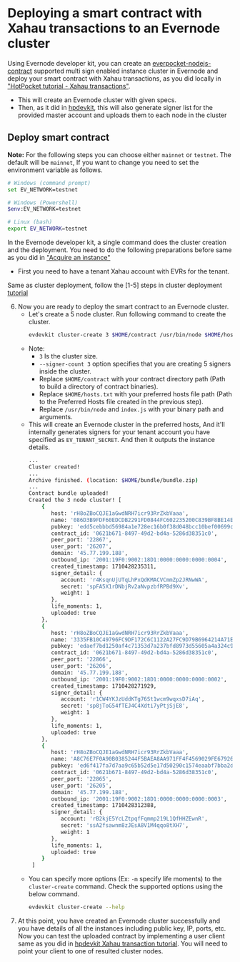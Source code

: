 # Deploying a smart contract with Xahau transactions to an Evernode cluster

Using Evernode developer kit, you can create an [everpocket-nodejs-contract](https://www.npmjs.com/package/everpocket-nodejs-contract) supported multi sign enabled instance cluster in Evernode and deploy your smart contract with Xahau transactions, as you did locally in ["HotPocket tutorial - Xahau transactions"](../../hotpocket/tutorials/multisig.md).

- This will create an Evernode cluster with given specs.
- Then, as it did in [hpdevkit](../../hotpocket/hpdevkit/overview.md), this will also generate signer list for the provided master account and uploads them to each node in the cluster 

## Deploy smart contract

**Note:** For the following steps you can choose either `mainnet` or `testnet`. The default will be `mainnet`, If you want to change you need to set the environment variable as follows.
```bash
# Windows (command prompt)
set EV_NETWORK=testnet

# Windows (Powershell)
$env:EV_NETWORK=testnet

# Linux (bash)
export EV_NETWORK=testnet
``` 

In the Evernode developer kit, a single command does the cluster creation and the deployment. You need to do the following preparations before same as you did in ["Acquire an instance"](./deploy-single.md#acquire-an-instance)

- First you need to have a tenant Xahau account with EVRs for the tenant.

Same as cluster deployment, follow the [1-5] steps in cluster deployment [tutorial](deploy-cluster.md#deploy-smart-contract)

6. Now you are ready to deploy the smart contract to an Evernode cluster.
   - Let's create a 5 node cluster. Run following command to create the cluster.
     ```bash
     evdevkit cluster-create 3 $HOME/contract /usr/bin/node $HOME/hosts.txt -a index.js --signer-count 3
     ```
   - Note:
     - `3` Is the cluster size.
     - `--signer-count 3` option specifies that you are creating 5 signers inside the cluster.
     - Replace `$HOME/contract` with your contract directory path (Path to build a directory of contract binaries).
     - Replace `$HOME/hosts.txt` with your preferred hosts file path (Path to the Preferred Hosts file created in the previous step).
     - Replace `/usr/bin/node` and `index.js` with your binary path and arguments.
   - This will create an Evernode cluster in the preferred hosts, And it'll internally generates signers for your tenant account you have specified as `EV_TENANT_SECRET`. And then it outputs the instance details.
     ```bash
     ...
     Cluster created!
     ...
     Archive finished. (location: $HOME/bundle/bundle.zip)
     ...
     Contract bundle uploaded!
     Created the 3 node cluster! [
         {
            host: 'rH8oZBoCQJE1aGwdNRH7icr93RrZkbVaaa',
            name: '086D3B9FDF60EDCDB2291FD0844FC602235200C839BF8BE14EA91BA82A2B105B',
            pubkey: 'edd5cebbbd56984a1e728ec16b0f38d048bcc10bef00699c3db0b7b6440f10c1e2',
            contract_id: '0621b671-8497-49d2-bd4a-5286d38351c0',
            peer_port: '22867',
            user_port: '26207',
            domain: '45.77.199.188',
            outbound_ip: '2001:19F0:9002:18D1:0000:0000:0000:0004',
            created_timestamp: 1710428235311,
            signer_detail: {
               account: 'r4KsqnUjUTqLhPxQdKMACVCmmZp2JRNwWA',
               secret: 'spFA5X1rDNbjRv2aNvpzbfRPBd9Xv',
               weight: 1
            },
            life_moments: 1,
            uploaded: true
         },
         {
            host: 'rH8oZBoCQJE1aGwdNRH7icr93RrZkbVaaa',
            name: '3335FB10C49796FC9DF172C6C1122A27FC9D79B6964214A71EFE06C51AB59911',
            pubkey: 'edaef7bd1250af4c71353d7a237bfd8973d55605a4a324c9881870341c96ac574c',
            contract_id: '0621b671-8497-49d2-bd4a-5286d38351c0',
            peer_port: '22866',
            user_port: '26206',
            domain: '45.77.199.188',
            outbound_ip: '2001:19F0:9002:18D1:0000:0000:0000:0002',
            created_timestamp: 1710428271929,
            signer_detail: {
               account: 'r1CW4YKJzUddKTg76St1wcm9wqxsD7iAq',
               secret: 'sp8jToG54fTEJ4C4Xdti7yPtjSjE8',
               weight: 1
            },
            life_moments: 1,
            uploaded: true
         },
         {
            host: 'rH8oZBoCQJE1aGwdNRH7icr93RrZkbVaaa',
            name: 'A8C76E7F0A90B0385244F5BAEA8AA971FF4F4569029FE67926EBC4983B9A88F5',
            pubkey: 'ed6f417fa7d7aa9c65b52d5e17d50290c1574eaabf7bba2dcd2d7dbf93adc83ee0',
            contract_id: '0621b671-8497-49d2-bd4a-5286d38351c0',
            peer_port: '22865',
            user_port: '26205',
            domain: '45.77.199.188',
            outbound_ip: '2001:19F0:9002:18D1:0000:0000:0000:0003',
            created_timestamp: 1710428312388,
            signer_detail: {
               account: 'rB2kjE5YcLZtpqfFqmmp219L1QfHHZEwnR',
               secret: 'ssA2fsawnm8zJEsA8V1M4qqo8tXH7',
               weight: 1
            },
            life_moments: 1,
            uploaded: true
         }
      ]
     ```
   - You can specify more options (Ex: `-m` specify life moments) to the `cluster-create` command. Check the supported options using the below command.
     ```bash
     evdevkit cluster-create --help
     ```
7. At this point, you have created an Evernode cluster successfully and you have details of all the instances including public key, IP, ports, etc. Now you can test the uploaded contract by implementing a user client same as you did in [hpdevkit Xahau transaction tutorial](../../hotpocket/tutorials/multisig.md#testing-the-client). You will need to point your client to one of resulted cluster nodes.
